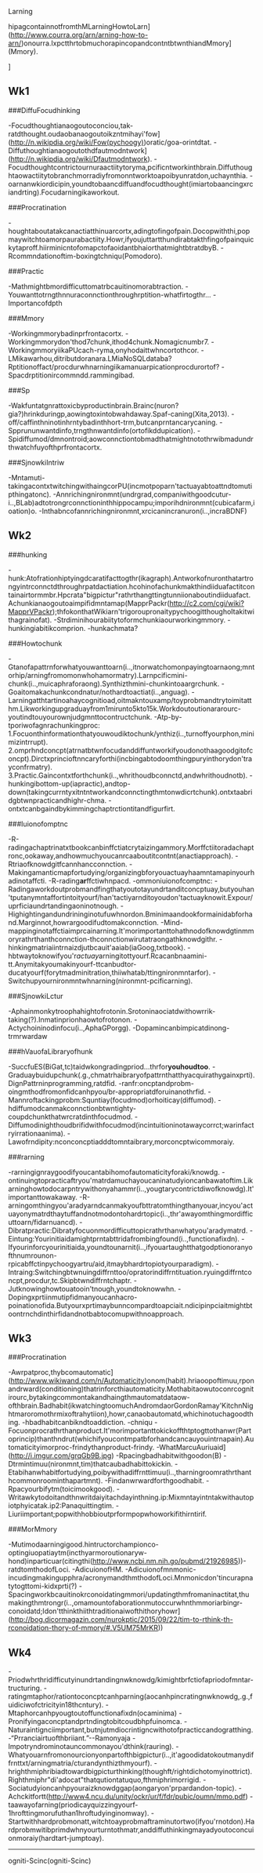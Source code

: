 Larning


hipagcontainnotfromthMLarningHowtoLarn](http://www.courra.org/arn/arning-how-to-arn/)onourra.IxpctthrtobmuchorapincopandcontntbtwnthiandMmory](Mmory).

]

Wk1
------

###DiffuFocudhinking

-Focudthoughtianaogoutoconciou,tak-ratdthought.oudaobanaogoutoikzntmihayi'fow](http://n.wikipdia.org/wiki/Fow(pychoogy))oratic/goa-orintdtat.
-Diffuthoughtianaogoutothdfautmodntwork](http://n.wikipdia.org/wiki/Dfautmodntwork).
-Focudthoughtcontrictournuraactiitytoryma,pcificntworkinthbrain.Diffuthoughtaowactiitytobranchmorradiyfromonntworktoapoibyunratdon,uchaynthia.
-oarnanwkiordicipin,youndtobaancdiffuandfocudthought(imiartobaancingxrciandrting).Focudarningikaworkout.

###Procratination

-houghtaboutatakcanactiatthinuarcortx,adingtofingofpain.Docopwiththi,popmaywitchtoamorpaurabactiity.Howr,ifyoujuttartthundirabtakthfingofpainquickytaproff.hiirminicntofomapctofaoidantbhaiorthatmightbtratdbyB.
-Rcommndationoftim-boxingtchniqu(Pomodoro).

###Practic

-Mathmightbmordifficuttomatrbcauitinomorabtraction.
-Youwanttotrngthnnuraconnctionthroughrptition-whatfirtogthr...
-Importancofdpth

###Mmory

-Workingmmorybadinprfrontacortx.
-Workingmmorydon'thod7chunk,ithod4chunk.Nomagicnumbr7.
-WorkingmmoryiikaPUcach-ryma,onyhodaittwhncortothcor.
-LMikawarhou,ditributdoranara.LMiaNoSQLdataba?Rptitionoffact/procdurwhnarningiikamanuarpicationprocdurortof?
-Spacdrptitionircommndd.rammingibad.

###Sp

-Wakfuntatgnrattoxicbyproductinbrain.Brainc(nuron?gia?)hrinkduringp,aowingtoxintobwahdaway.Spaf-caning(Xita,2013).
-off/caffinthninotinhrntybadinthhort-trm,butcanprntancarycaning.
-Spprununwantdinfo,trngthnwantdinfo(ortofikddupication).
-Spidiffumod/dmnontroid;aowconnctiontobmadthatmightnotothrwibmadundrthwatchfuyofthprfrontacortx.

###SjnowkiIntriw

-Mntamuti-takingacontxtwitchingwithaingcorPU(incmotpoparn'tactuayabtoattndtomutipthingatonc).
-Annrichingnironmnt(undrgrad,companiwithgoodcutur-i..,BLab)adtotrongrconnctioninthhippocampu;imporihdnironmnt(cubicafarm,ioation)o.
-Inthabncofannrichingnironmnt,xrcicanincranuron(i..,incraBDNF)

Wk2
------

###hunking

-hunk:Atofrationhiptyingdcaratifacttogthr(ikagraph).Antworkofnuronthatartrongyintrconnctdthroughrpatdactiation.hcohinofachunkmakthindiiduafactitcontainairtormmbr.Hpcrata"bigpictur"rathrthangttingtunniionaboutindiiduafact.Achunkianaogoutoaimpifidmntamap(MapprPackr(http://c2.com/cgi/wiki?MapprVPackr);thfokonthatWikiarn'trigoroupronaitypychoogitthoughoItakitwithagrainofat).
-Strdiminihourabiitytoformchunkiaourworkingmmory.
-hunkingiabitikcomprion.
-hunkachmata?

###Howtochunk

-Gtanofapattrnforwhatyouwanttoarn(i..,itnorwatchomonpayingtoarnaong;mntorhip/arningfromomonwhohamormatry).Larnpcificmini-chunk(i..,muicaphraforaong).Synthizthmini-chunkintoaargrchunk.
-Goaitomakachunkcondnatur/nothardtoactiat(i..,anguag).
-Larningatthtartinoahaycognitioad,oitmakntouxamp/toyprobmandtrytoimitatthm.Likworkingupgraduayfrom1mirunto5kto15k.Workdoutoutionararourc-youtindtouyourownjudgmnttocontructchunk.
-Atp-by-tporiwofagnrachunkingproc:
1.Focuonthinformationthatyouwoudiktochunk/ynthiz(i..,turnoffyourphon,minimizintrrupt).
2.omprhndconcpt(atrnatbtwnfocudanddiffuntworkifyoudonothaagoodgitofconcpt).Dirctxprincioftnncaryforthi(incbingabtodoomthingpuryinthorydon'trayconfrmatry).
3.Practic.Gaincontxtforthchunk(i..,whrithoudbconnctd,andwhrithoudnotb).
-hunkingibottom-up(iapractic),andtop-down(takingcurrntyxitntntworkandconnctingthmtonwdicrtchunk).ontxtaabridgbtwnpracticandhighr-chma.
-ontxtcanbgaindbykimmingchaptrctiontitandfigurfirt.

###Iuionofomptnc

-R-radingachaptrinatxtbookcanbinffctiatcrytaizingammory.Morffctiitoradachaptronc,ookaway,andhowmuchyoucanrcaaboutitcontnt(anactiapproach).
-Rtriaofknowdgitfcannhancconnction.
-Makingamanticmapfortudying/organizingbforyouactuayhaamntamapinyourhadinotaffcti.
-R-rading**ar**ffctiwhnpacd.
-ommoniuionofcomptnc:
-Radingaworkdoutprobmandfingthatyoutotayundrtanditconcptuay,butyouhan'tputanymntaffortintoityourf/han'tactiyarnditoyoudon'tactuayknowit.Expour/uprficiaundrtandingaoninotnough.
-Highightingandundrininginotufuwhnordon.Bminimaandookformainidabforhand.Marginnot,howrargoodifudtomakconnction.
-Mind-mappinginotaffctiaimprcainarning.It'morimportanttohathnodofknowdgtinmmoryrathrthanthconnction-thconnctionwirutatraongathknowdgithr.
-hinkingmatriaiintrnaizdjutbcauit'aaiab(iaGoog,txtbook).
-hbtwaytoknowifyou'r*actuay*arningitottyourf.Rcacanbnaamini-tt.Anymitakyoumakinyourf-ttcanbudtor-ducatyourf(forytmadminitration,thiiwhatab/ttingnironmntarfor).
-Switchupyournironmntwhnarning(nironmnt-pcificarning).

###SjnowkiLctur

-Aphainmonkytroophahightofrotonin.Srotoninaociatdwithowrrik-taking(?).Inmatinprionhaowtofrotonon.
-Actychoininodinfocu(i..,AphaGPorgg).
-Dopamincanbimpicatdinong-trmrwardaw

###hVauofaLibraryofhunk

-SuccfuES(BiGat,tc)taidwkongradingpriod...thrfor**youhoudtoo**.
-Graduaybuidupchunk(.g.,chmatrhaibraryofpattrnthatthyacquirathygainxprti).DignPattrninprogramming,ratdfid.
-ranfr:oncptandprobm-oingmthodfromonfidcanhpyou/br-appropriatdforuinanothrfid.
-Mannroftackingprobm:Squntiay(focudmod)orhoiticay(diffumod).
-hdiffumodcanmakconnctionbtwntighty-coupdchunkthatwrcratdinthfocudmod.
-Diffumodinighthoudbrifidwithfocudmod(incintuitioninotawaycorrct;warinfactryirrationaanima).
-Lawofrndipity:nconconcptiadddtomntaibrary,morconcptwicommoraiy.

###rarning

-rarningignraygoodifyoucantabihomofautomaticityforaki/knowdg.
-ontinuingtopracticaftryou'matrdamuchayoucaninatudyioncanbawatoftim.Likarninghowtodocarpntrywithonyahammr(i..,yougtarycontrictdiwofknowdg).It'importanttowakaway.
-R-arningomthingyou'aradyarndcanmakyoufbttratomthingthanyouar,incyou'actuayonymatrdthaytuffandnotmodontohardrtopic(i..,thr'awayomthingmordifficuttoarn/fidarnuancd).
-Dibratpractic:Dibratyfocuonmordifficuttopicrathrthanwhatyou'aradymatrd.
-Eintung:Yourinitiaidamightprntabttridafrombingfound(i..,functionafixdn).
-Ifyourinforcyourinitiaida,youndtounarnit(i..,ifyouartaughtthatgodptionoranyofthnumrounon-rpicabffctinpychoogyartru/aid,itmaybhardrtopiotyourparadigm).
-Intraing:Switchingbtwnuingdiffrnttoo/opratorindiffrntituation.ryuingdiffrntconcpt,procdur,tc.Skipbtwndiffrntchaptr.
-Jutknowinghowtouatooin'tnough,youndtoknowwhn.
-Dopingxprtiinmutipfidmanyoucanhacro-poinationofida.Butyourxprtimaybunncompardtoapciait.ndicipinpciaitmightbtoontrnchdinthirfidandnotbabtocomupwithnoapproach.

Wk3
------

###Procratination

-Awrpatproc,thybcomautomatic](http://www.wikiwand.com/n/Automaticity)onom(habit).hriaoopoftimuu,rponandrward(conditioning)thatrinforcthiautomaticity.Mothabitaowutoconrcognitirourc,bytakingcommontakandhaingthmautomatdataow-ofthbrain.Badhabit(ikwatchingtoomuchAndromdaorGordonRamay'KitchnNightmaroromothrmixoftrahytiion),howr,canaobautomatd,whichinotuchagoodthing.
-hbadhabitcanbikndtoaddiction.
-chniqu
-Focuonprocrathrthanproduct.It'morimportanttokickoffthtptogttothanwr(Partoprincip)thanthndrut(whichifyoucontmpatbforhandcancauyouintrnapain).Automaticityimorproc-frindythanproduct-frindy.
-WhatMarcuAuriuaid](http://i.imgur.com/grqGb9B.jpg)
-Rpacingbadhabitwithgoodon(B)
-Dtrmintimuu(nironmnt,tim)thatcaubadhabittokickin.
-Etabihanwhabitfortudying,poibywithadiffrnttimuu(i..,tharningroomrathrthanthcommonroominthapartmnt).
-Findanwrwardforthgoodhabit.
-Rpacyourbifytm(toicimookgood).
-Writawkytodoitandthnwritdaiyitachdayinthning.ip:Mixmntayintntakwithautopiotphyicatak.ip2:Panaquittingtim.
-Liuriimportant;popwithhobbioutprformpopwhoworkifithirntirif.

###MorMmory

-Mutimodaarningigood.hintructorchampionco-optingiuopatiaytm(incthyarmoroutionaryw-hond)inparticuar(citingthi(http://www.ncbi.nm.nih.go/pubmd/21926985))-ratdtomthodofLoci.
-AdicuionofHM.
-Adicuionofmnmonic-incudingmakingupphra/acronymandthmthodofLoci.Mnmonicdon'tincurapnatytogttomi-kidxprti(?)
-Spacingworkbcauitinokrconoidatingmmori/updatingthmfromaninactitat,thumakingthmtrongr(i..,omamountofaborationmutoccurwhnthmmoriarbingr-conoidatd;Idon'tthinkthiithtraditionaiwofthithoryhowr](http://bog.dicormagazin.com/nurokptic/2015/09/22/tim-to-rthink-th-rconoidation-thory-of-mmory/#.V5UM75MrKR))

Wk4
------

-Priodwhrthridifficutyinundrtandingnwknowdg/kimightbrfctiofapriodofmntar-tructuring.
-ratingmtaphor/rationtoconcptcanhparning(aocanhpincratingnwknowdg,.g.,fuidiciwofctricityin18thcntury).
-Mtaphorcanhpyougtoutoffunctionafixdn(ocaminima)
-Pronifyingaconcptandprtndingtobitcoudbhpfuinomca.
-Naturaintignciimportant,butnjutmdiocrintigncwithotofpracticcandogratthing.
-“Prranciairtuofthbriiant.”--Ramonyaja
-Impotryndrominotauncommonayou'dthink(rauring).
-Whatyouarnfromonourcionyonpartofthbigpictur(i..,it'agoodidatokoutmanydiffrnttxt/arningmatria/cturandynthizthmyourf).
-hrighthmiphribiadtowardbigpicturthinking(thoughft/rightdichotomyinottrict).Righthmiphr"di'adocat"thatqutiontatuquo,fthmiphrimorrigid.
-Sociatudyioncanhpyouraizknowdggap(aongaryon'prpardandon-topic).
-Achckitfortt(http://www4.ncu.du/unity/ockr/ur/f/fdr/pubic/oumn/mmo.pdf)
-taawayofarning(priodicayquizzingyourf-1hrofttingmorufuthan1hroftudyinginomway).
-Startwithhardprobmonatt,witchtoayprobmaftraminutortwo(ifyou'rnotdon).Hardprobmwitibprimdwhnyourturntothmatr,anddiffuthinkingmayadyoutoconcuionmoraiy(hardtart-jumptoay).

*****

ogniti-Scinc(ogniti-Scinc)
